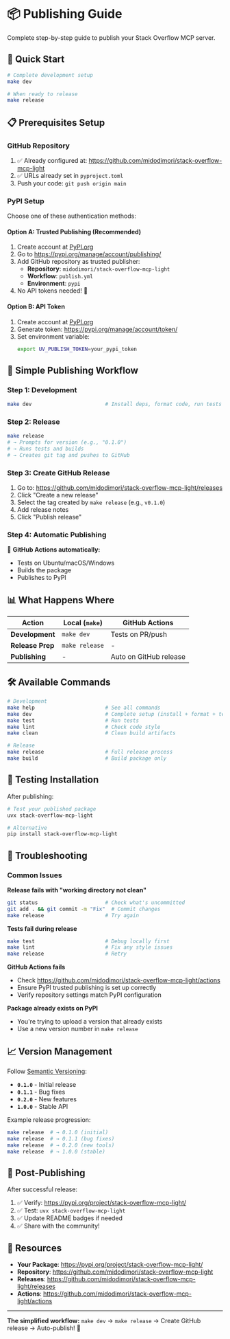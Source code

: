 # 📦 Publishing Guide

Complete step-by-step guide to publish your Stack Overflow MCP server.

## 🚀 Quick Start

```bash
# Complete development setup
make dev

# When ready to release
make release
```

## 📋 Prerequisites Setup

### **GitHub Repository**
1. ✅ Already configured at: https://github.com/midodimori/stack-overflow-mcp-light
2. ✅ URLs already set in `pyproject.toml`
3. Push your code: `git push origin main`

### **PyPI Setup**
Choose one of these authentication methods:

#### **Option A: Trusted Publishing (Recommended)**
1. Create account at [PyPI.org](https://pypi.org/account/register/)
2. Go to https://pypi.org/manage/account/publishing/
3. Add GitHub repository as trusted publisher:
   - **Repository**: `midodimori/stack-overflow-mcp-light`
   - **Workflow**: `publish.yml`
   - **Environment**: `pypi`
4. No API tokens needed! 🎉

#### **Option B: API Token**
1. Create account at [PyPI.org](https://pypi.org/account/register/)
2. Generate token: https://pypi.org/manage/account/token/
3. Set environment variable:
   ```bash
   export UV_PUBLISH_TOKEN=your_pypi_token
   ```

## 🎯 Simple Publishing Workflow

### **Step 1: Development**
```bash
make dev                        # Install deps, format code, run tests
```

### **Step 2: Release**
```bash
make release
# → Prompts for version (e.g., "0.1.0")
# → Runs tests and builds
# → Creates git tag and pushes to GitHub
```

### **Step 3: Create GitHub Release**
1. Go to: https://github.com/midodimori/stack-overflow-mcp-light/releases
2. Click "Create a new release"
3. Select the tag created by `make release` (e.g., `v0.1.0`)
4. Add release notes
5. Click "Publish release"

### **Step 4: Automatic Publishing**
🎉 **GitHub Actions automatically:**
- Tests on Ubuntu/macOS/Windows
- Builds the package
- Publishes to PyPI

## 📊 What Happens Where

| Action | Local (`make`) | GitHub Actions |
|--------|----------------|----------------|
| **Development** | `make dev` | Tests on PR/push |
| **Release Prep** | `make release` | - |
| **Publishing** | - | Auto on GitHub release |

## 🛠️ Available Commands

```bash
# Development
make help                       # See all commands
make dev                        # Complete setup (install + format + test)
make test                       # Run tests
make lint                       # Check code style
make clean                      # Clean build artifacts

# Release
make release                    # Full release process
make build                      # Build package only
```

## 🧪 Testing Installation

After publishing:

```bash
# Test your published package
uvx stack-overflow-mcp-light

# Alternative
pip install stack-overflow-mcp-light
```

## 🚨 Troubleshooting

### **Common Issues**

**Release fails with "working directory not clean"**
```bash
git status                      # Check what's uncommitted
git add . && git commit -m "Fix"  # Commit changes
make release                    # Try again
```

**Tests fail during release**
```bash
make test                       # Debug locally first
make lint                       # Fix any style issues
make release                    # Retry
```

**GitHub Actions fails**
- Check https://github.com/midodimori/stack-overflow-mcp-light/actions
- Ensure PyPI trusted publishing is set up correctly
- Verify repository settings match PyPI configuration

**Package already exists on PyPI**
- You're trying to upload a version that already exists
- Use a new version number in `make release`

## 📈 Version Management

Follow [Semantic Versioning](https://semver.org/):

- **`0.1.0`** - Initial release
- **`0.1.1`** - Bug fixes
- **`0.2.0`** - New features
- **`1.0.0`** - Stable API

Example release progression:
```bash
make release  # → 0.1.0 (initial)
make release  # → 0.1.1 (bug fixes)
make release  # → 0.2.0 (new tools)
make release  # → 1.0.0 (stable)
```

## 🎉 Post-Publishing

After successful release:

1. ✅ Verify: https://pypi.org/project/stack-overflow-mcp-light/
2. ✅ Test: `uvx stack-overflow-mcp-light`
3. ✅ Update README badges if needed
4. ✅ Share with the community!

## 🔗 Resources

- **Your Package**: https://pypi.org/project/stack-overflow-mcp-light/
- **Repository**: https://github.com/midodimori/stack-overflow-mcp-light
- **Releases**: https://github.com/midodimori/stack-overflow-mcp-light/releases
- **Actions**: https://github.com/midodimori/stack-overflow-mcp-light/actions

---

**The simplified workflow:** `make dev` → `make release` → Create GitHub release → Auto-publish! 🚀